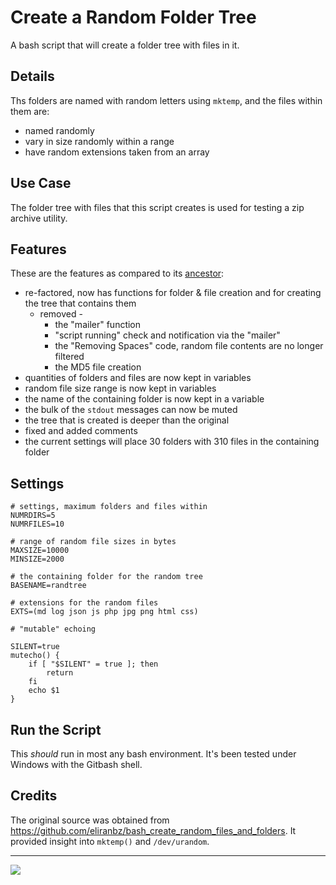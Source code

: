 # Create a Random Folder Tree

A bash script that will create a folder tree with files in it.

## Details

Ths folders are named with random letters using `mktemp`, and the files within them are: 
  * named randomly
  * vary in size randomly within a range
  * have random extensions taken from an array

## Use Case

The folder tree with files that this script creates is used for testing a zip archive utility.

## Features

These are the features as compared to its [ancestor](https://github.com/eliranbz/bash_create_random_files_and_folders):
* re-factored, now has functions for folder & file creation and for creating the tree that contains them
  * removed - 
    * the "mailer" function
    * "script running" check and notification via the "mailer"
    * the "Removing Spaces" code, random file contents are no longer filtered
    * the MD5 file creation
* quantities of folders and files are now kept in variables
* random file size range is now kept in variables
* the name of the containing folder is now kept in a variable
* the bulk of the `stdout` messages can now be muted
* the tree that is created is deeper than the original
* fixed and added comments
* the current settings will place 30 folders with 310 files in the containing folder

## Settings

```
# settings, maximum folders and files within
NUMRDIRS=5
NUMRFILES=10

# range of random file sizes in bytes
MAXSIZE=10000
MINSIZE=2000

# the containing folder for the random tree
BASENAME=randtree

# extensions for the random files
EXTS=(md log json js php jpg png html css)
```

```
# "mutable" echoing

SILENT=true
mutecho() {
    if [ "$SILENT" = true ]; then
        return
    fi
    echo $1
}
```

## Run the Script

This *should* run in most any bash environment. It's been tested under Windows with the Gitbash shell.

## Credits

The original source was obtained from https://github.com/eliranbz/bash_create_random_files_and_folders. It provided insight into `mktemp()` and `/dev/urandom`.

---
<img src="http://webexperiment.info/extcounter/mdcount.php?id=bash-random_folder_tree">
